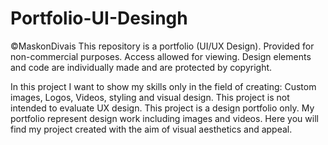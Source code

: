 # Portfolio-UI-Desingh
©MaskonDivais This repository is a portfolio (UI/UX Design).
Provided for non-commercial purposes. Access allowed for viewing. Design elements and code are individually made and are protected by copyright.

In this project I want to show my skills only in the field of creating: Custom images, Logos, Videos, styling and visual design. This project is not intended to evaluate UX design.
This project is a design portfolio only. My portfolio represent design work including images and videos. Here you will find my project created with the aim of visual aesthetics and appeal.
